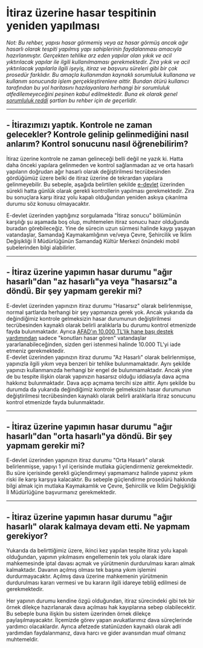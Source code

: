 # İtiraz üzerine hasar tespitinin yeniden yapılması  
*Not: Bu rehber, yapısı hasar görmemiş veya az hasar görmüş ancak ağır hasarlı olarak tespiti yapılmış yapı sahiplerinin faydalanması amacıyla hazırlanmıştır. Gerçekten tehlike arz eden yapılar olan yıkık ve acil yıktırılacak yapılar ile ilgili kullanılmaması gerekmektedir. Zira yıkık ve acil yıktırılacak yapılarla ilgili işeyiş, itiraz ve başvuru süreleri gibi bir çok prosedür farklıdır. Bu amaçla kullanımdan kaynaklı sorumluluk kullanana ve kullanım sonucunda işlem gerçekleştirenlere aittir. Bundan ötürü kullanıcı tarafından bu yol haritasını hazılayanlara herhangi bir sorumluluk atfedilemeyeceğini peşinen kabul edilmektedir. Buna ek olarak genel [sorumluluk reddi](https://github.com/symbuzzer/samandag-deprem/blob/main/SORUMLULUK%20REDD%C4%B0.md) şartları bu rehber için de geçerlidir.*  
  
------
## - İtirazımızı yaptık. Kontrole ne zaman gelecekler? Kontrole gelinip gelinmediğini nasıl anlarım? Kontrol sonucunu nasıl öğrenebilirim?  
İtiraz üzerine kontrole ne zaman gelineceği belli değil ne yazık ki. Hatta daha önceki yapılara gelinmeden ve kontrol sağlanmadan az ve orta hasarlı yapıların doğrudan ağır hasarlı olarak değiştirilmesi tecrübesinden gördüğümüz üzere belki de itiraz üzerine de tekrardan yapılara gelinmeyebilir. Bu sebeple, aşağıda belirtilen şekilde [e-devlet](https://www.turkiye.gov.tr/cevre-ve-sehircilik-hasar-tespit-sorgulama) üzerinden sürekli hatta günlük olarak gerekli kontrollerin yapılması gerekmektedir. Zira bu sonuçlara karşı itiraz yolu kapalı olduğundan yeniden askıya çıkarılma durumu söz konusu olmayacaktır.  
  
E-devlet üzerinden yaptığınız sorgulamada "İtiraz sonucu" bölümünün karşılığı şu aşamada boş olup, muhtemelen itiraz sonucu hazır olduğunda buradan görebileceğiz. Yine de sürecin uzun sürmesi halinde kaygı yaşayan vatandaşlar, Samandağ Kaymakamlığının ve/veya Çevre, Şehircilik ve İklim Değişikliği İl Müdürlüğünün Samandağ Kültür Merkezi önündeki mobil şubelerinden bilgi alabilirler.  

-------------------  
## - İtiraz üzerine yapımın hasar durumu "ağır hasarlı"dan "az hasarlı"ya veya "hasarsız"a döndü. Bir şey yapmam gerekir mi?  
E-devlet üzerinden yapınızın itiraz durumu "Hasarsız" olarak belirlenmişse, normal şartlarda herhangi bir şey yapmanıza gerek yok. Ancak yukarıda da değindiğimiz kontrole gelmeksizin hasar durumunun değiştirilmesi tecrübesinden kaynaklı olarak belirli aralıklarla bu durumu kontrol etmenizde fayda bulunmaktadır. Ayrıca [AFAD'ın 10.000 TL'lik hane başı destek yardımından](https://github.com/symbuzzer/samandag-deprem/blob/main/i%C3%A7erikler/bro%C5%9F%C3%BCr-afad-hane-ba%C5%9F%C4%B1-destek.jpg) sadece "konutları hasar gören" vatandaşlar yararlanabileceğinden, sizden geri istenmesi halinde 10.000 TL'yi iade etmeniz gerekmektedir.   
E-devlet üzerinden yapınızın itiraz durumu "Az Hasarlı" olarak belirlenmişse, yapınızla ilgili yıkım veya benzeri bir tehlike bulunmamaktadır. Aynı şekilde yapınızı kullanmanızda herhangi bir engel de bulunmamaktadır. Ancak yine de bu tespite ilişkin olarak yapınızın hasarsız olduğu iddiasıyla dava açma hakkınız bulunmaktadır. Dava açıp açmama tercihi size aittir. Aynı şekilde bu durumda da yukarıda değindiğimiz kontrole gelmeksizin hasar durumunun değiştirilmesi tecrübesinden kaynaklı olarak belirli aralıklarla itiraz sonucunu kontrol etmenizde fayda bulunmaktadır.  
  
-------------------  
## - İtiraz üzerine yapımın hasar durumu "ağır hasarlı"dan "orta hasarlı"ya döndü. Bir şey yapmam gerekir mi?  
E-devlet üzerinden yapınızın itiraz durumu "Orta Hasarlı" olarak belirlenmişse, yapıyı 1 yıl içerisinde mutlaka güçlendirmeniz gerekmektedir. Bu süre içerisinde gerekli güçlendirmeyi yapmamanız halinde yapınız yıkım riski ile karşı karşıya kalacaktır. Bu sebeple güçlendirme prosedürü hakkında bilgi almak için mutlaka Kaymakamlık ve Çevre, Şehircilik ve İklim Değişikliği İl Müdürlüğüne başvurmanız gerekmektedir.
  
-------------------  
## - İtiraz üzerine yapımın hasar durumu "ağır hasarlı" olarak kalmaya devam etti. Ne yapmam gerekiyor?  
Yukarıda da belirttiğimiz üzere, ikinci kez yapılan tespite itiraz yolu kapalı olduğundan, yapının yıkılmasını engellemenin tek yolu olarak idare mahkemesinde iptal davası açmak ve yürütmenin durdurulması kararı almak kalmaktadır. Davanın açılmış olması tek başına yıkım işlemini durdurmayacaktır. Açılmış dava üzerine mahkemenin yürütmenin durdurulması kararı vermesi ve bu kararın ilgili idareye tebliğ edilmesi de gerekmektedir. 
  
Her yapının durumu kendine özgü olduğundan, itiraz sürecindeki gibi tek bir örnek dilekçe hazırlanarak dava açılması hak kayıplarına sebep olabilecektir. Bu sebeple buna ilişkin bu sistem üzerinden örnek dilekçe paylaşılmayacaktır. İlçemizde görev yapan avukatlarımız dava süreçlerinde yardımcı olacaklardır. Ayrıca afetzede statünüzden kaynaklı olarak adli yardımdan faydalanmanız, dava harcı ve gider avansından muaf olmanız muhtemeldir.  
